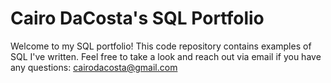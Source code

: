 # Cairo DaCosta's SQL Portfolio
Welcome to my SQL portfolio! This code repository contains examples of SQL I've written. Feel free to take a look and reach out via email if you have any questions: cairodacosta@gmail.com
